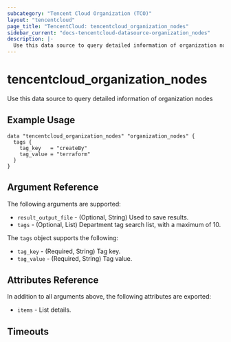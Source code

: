 ```yaml
---
subcategory: "Tencent Cloud Organization (TCO)"
layout: "tencentcloud"
page_title: "TencentCloud: tencentcloud_organization_nodes"
sidebar_current: "docs-tencentcloud-datasource-organization_nodes"
description: |-
  Use this data source to query detailed information of organization nodes
---
```


# tencentcloud_organization_nodes

Use this data source to query detailed information of organization nodes

## Example Usage

```hcl
data "tencentcloud_organization_nodes" "organization_nodes" {
  tags {
    tag_key   = "createBy"
    tag_value = "terraform"
  }
}
```

## Argument Reference

The following arguments are supported:

* `result_output_file` - (Optional, String) Used to save results.
* `tags` - (Optional, List) Department tag search list, with a maximum of 10.

The `tags` object supports the following:

* `tag_key` - (Required, String) Tag key.
* `tag_value` - (Required, String) Tag value.

## Attributes Reference

In addition to all arguments above, the following attributes are exported:

* `items` - List details.


## Timeouts

<no value>


